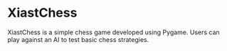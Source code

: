 # XiastChess
XiastChess is a simple chess game developed using Pygame. Users can play against an AI to test basic chess strategies.
